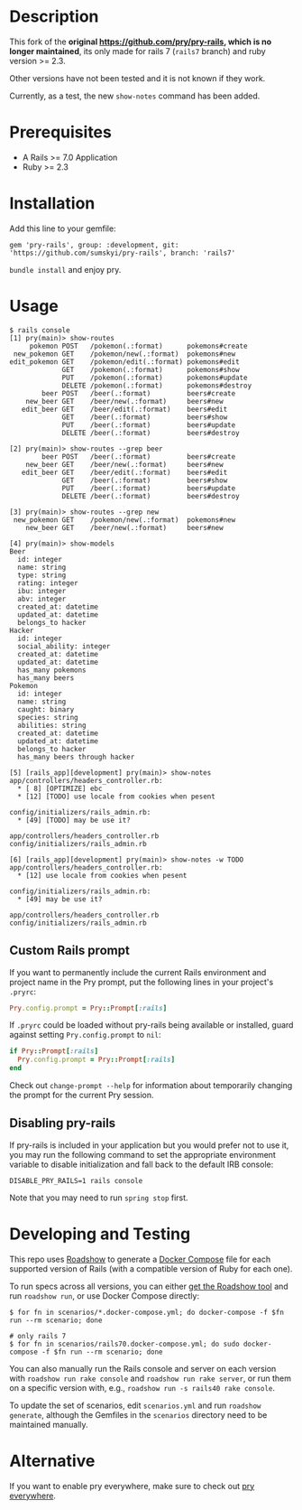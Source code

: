 # Description
This fork of the **original https://github.com/pry/pry-rails, which is no longer
maintained**, its only made for rails 7 (`rails7` branch) and ruby version >= 2.3.


Other versions have not been tested and it is not known if they work.

Currently, as a test, the new `show-notes` command has been added.

# Prerequisites
- A Rails >= 7.0 Application
- Ruby >= 2.3

# Installation
Add this line to your gemfile:

	gem 'pry-rails', group: :development, git: 'https://github.com/sumskyi/pry-rails', branch: 'rails7'

`bundle install` and enjoy pry.

# Usage
```
$ rails console
[1] pry(main)> show-routes
     pokemon POST   /pokemon(.:format)      pokemons#create
 new_pokemon GET    /pokemon/new(.:format)  pokemons#new
edit_pokemon GET    /pokemon/edit(.:format) pokemons#edit
             GET    /pokemon(.:format)      pokemons#show
             PUT    /pokemon(.:format)      pokemons#update
             DELETE /pokemon(.:format)      pokemons#destroy
        beer POST   /beer(.:format)         beers#create
    new_beer GET    /beer/new(.:format)     beers#new
   edit_beer GET    /beer/edit(.:format)    beers#edit
             GET    /beer(.:format)         beers#show
             PUT    /beer(.:format)         beers#update
             DELETE /beer(.:format)         beers#destroy

[2] pry(main)> show-routes --grep beer
        beer POST   /beer(.:format)         beers#create
    new_beer GET    /beer/new(.:format)     beers#new
   edit_beer GET    /beer/edit(.:format)    beers#edit
             GET    /beer(.:format)         beers#show
             PUT    /beer(.:format)         beers#update
             DELETE /beer(.:format)         beers#destroy

[3] pry(main)> show-routes --grep new
 new_pokemon GET    /pokemon/new(.:format)  pokemons#new
    new_beer GET    /beer/new(.:format)     beers#new

[4] pry(main)> show-models
Beer
  id: integer
  name: string
  type: string
  rating: integer
  ibu: integer
  abv: integer
  created_at: datetime
  updated_at: datetime
  belongs_to hacker
Hacker
  id: integer
  social_ability: integer
  created_at: datetime
  updated_at: datetime
  has_many pokemons
  has_many beers
Pokemon
  id: integer
  name: string
  caught: binary
  species: string
  abilities: string
  created_at: datetime
  updated_at: datetime
  belongs_to hacker
  has_many beers through hacker

[5] [rails_app][development] pry(main)> show-notes
app/controllers/headers_controller.rb:
  * [ 8] [OPTIMIZE] ebc
  * [12] [TODO] use locale from cookies when pesent

config/initializers/rails_admin.rb:
  * [49] [TODO] may be use it?

app/controllers/headers_controller.rb
config/initializers/rails_admin.rb

[6] [rails_app][development] pry(main)> show-notes -w TODO
app/controllers/headers_controller.rb:
  * [12] use locale from cookies when pesent

config/initializers/rails_admin.rb:
  * [49] may be use it?

app/controllers/headers_controller.rb
config/initializers/rails_admin.rb
```

## Custom Rails prompt
If you want to permanently include the current Rails environment and project name
in the Pry prompt, put the following lines in your project's `.pryrc`:

```ruby
Pry.config.prompt = Pry::Prompt[:rails]
```

If `.pryrc` could be loaded without pry-rails being available or installed,
guard against setting `Pry.config.prompt` to `nil`:

```ruby
if Pry::Prompt[:rails]
  Pry.config.prompt = Pry::Prompt[:rails]
end
```

Check out `change-prompt --help` for information about temporarily
changing the prompt for the current Pry session.

## Disabling pry-rails
If pry-rails is included in your application but you would prefer not to use it, you may run the following command to set the appropriate environment variable to disable initialization and fall back to the default IRB console:
```shell
DISABLE_PRY_RAILS=1 rails console
```

Note that you may need to run `spring stop` first.

# Developing and Testing
This repo uses [Roadshow] to generate a [Docker Compose] file for each
supported version of Rails (with a compatible version of Ruby for each one).

To run specs across all versions, you can either [get the Roadshow tool] and
run `roadshow run`, or use Docker Compose directly:

```
$ for fn in scenarios/*.docker-compose.yml; do docker-compose -f $fn run --rm scenario; done

# only rails 7
$ for fn in scenarios/rails70.docker-compose.yml; do sudo docker-compose -f $fn run --rm scenario; done
```

You can also manually run the Rails console and server on each version with
`roadshow run rake console` and `roadshow run rake server`, or run them on a
specific version with, e.g., `roadshow run -s rails40 rake console`.

To update the set of scenarios, edit `scenarios.yml` and run `roadshow
generate`, although the Gemfiles in the `scenarios` directory need to be
maintained manually.

[Roadshow]: https://github.com/rf-/roadshow
[Docker Compose]: https://docs.docker.com/compose/
[get the Roadshow tool]: https://github.com/rf-/roadshow/releases

# Alternative
If you want to enable pry everywhere, make sure to check out
[pry everywhere](http://lucapette.me/pry-everywhere).
